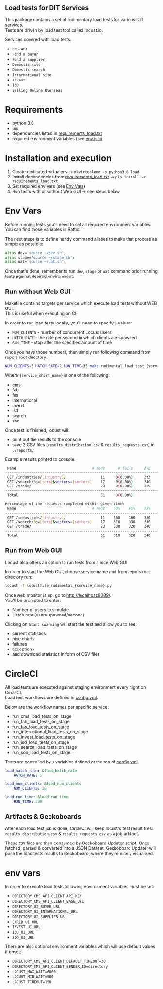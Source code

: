Load tests for DIT Services
---------------------------------------

This package contains a set of rudimentary load tests for various DIT services.  
Tests are driven by load test tool called [locust.io](https://locust.io/).

Services covered with load tests:

* `CMS-API`
* `Find a buyer`
* `Find a supplier`
* `Domestic site`
* `Domestic search`
* `International site`
* `Invest`
* `ISD`
* `Selling Online Overseas`


# Requirements

* python 3.6
* pip
* dependencies listed in [requirements_load.txt](../../requirements_load.txt)
* required environment variables (see [env.json](../../docker/env.json)


# Installation and execution

1. Create dedicated virtualenv -> `mkvirtualenv -p python3.6 load`
2. Install dependencies from [requirements_load.txt](../../requirements_load.txt) → `pip install -r requirements_load.txt`
3. Set required env vars (see [Env Vars](#env-vars))
4. Run tests with or without Web GUI -> see steps below


# Env Vars

Before running tests you'll need to set all required environment variables.  
You can find those variables in Rattic.  

The next steps is to define handy command aliases to make that process as simple as possible:

```bash
alias dev='source ~/dev.sh';
alias stage='source ~/stage.sh';
alias uat='source ~/uat.sh';
```

Once that's done, remember to run `dev`, `stage` or `uat` command prior running tests 
against desired environment.


## Run without Web GUI

Makefile contains targets per service which execute load tests without WEB GUI.  
This is useful when executing on CI.

In order to run load tests locally, you'll need to specify `3` values:

* `NUM_CLIENTS` - number of concurrent Locust users
* `HATCH_RATE` - the rate per second in which clients are spawned
* `RUN_TIME` - stop after the specified amount of time

Once you have those numbers, then simply run following command from repo's root directory:

```bash
NUM_CLIENTS=5 HATCH_RATE=2 RUN_TIME=35 make rudimental_load_test_{service_name}
```

Where `{service_short_name}` is one of the following:

* cms
* fab
* fas
* international
* invest
* isd
* search
* soo

Once test is finished, locust will:
* print out the results to the console
* save 2 CSV files [`results_distribution.csv` & `results_requests.csv`] in `./reports/`

Example results printed to console:
```bash
 Name                                   # reqs      # fails     Avg     Min     Max  |  Median   req/s
------------------------------------------------------------------------------------------------------
 GET /industries/[industry]/                11     0(0.00%)     333     280     466  |     300    0.40
 GET /search/?q=[term]&sectors=[sectors]    17     0(0.00%)     340     291     538  |     310    0.50
 GET /trade/                                23     0(0.00%)     319     259     485  |     300    0.40
------------------------------------------------------------------------------------------------------
 Total                                      51     0(0.00%)                                       1.30

Percentage of the requests completed within given times
 Name                                   # reqs    50%    66%    75%    80%    90%    95%    98%    99%   100%
-------------------------------------------------------------------------------------------------------------
 GET /industries/[industry]/                11    300    360    360    360    380    470    470    470    470
 GET /search/?q=[term]&sectors=[sectors]    17    310    330    330    340    530    540    540    540    540
 GET /trade/                                23    300    320    340    380    390    420    490    490    490
-------------------------------------------------------------------------------------------------------------
 Total                                      51    310    320    340    360    390    490    530    540    540
```

## Run from Web GUI

Locust also offers an option to run tests from a nice Web GUI.

In order to start the Web GUI, choose service name and from repo's root directory run:
```bash
locust -f locustfile_rudimental_{service_name}.py
```

Once web monitor is up, go to [http://localhost:8089/](http://localhost:8089/).   
You'll be prompted to enter:

* Number of users to simulate
* Hatch rate (users spawned/second)

Clicking on `Start swarming` will start the test and allow you to see:

* current statistics
* nice charts
* failures
* exceptions
* and download statistics in form of CSV files


# CircleCI

All load tests are executed against staging environment every night on CircleCI.  
Load test workflows are defined in [config.yml](../../.circleci/config.yml).

Below are the workflow names per specific service:
* run_cms_load_tests_on_stage
* run_fab_load_tests_on_stage
* run_fas_load_tests_on_stage
* run_international_load_tests_on_stage
* run_invest_load_tests_on_stage
* run_isd_load_tests_on_stage
* run_search_load_tests_on_stage
* run_soo_load_tests_on_stage

Tests are controlled by `3` variables defined at the top of [config.yml](../../.circleci/config.yml).

```yaml
load_hatch_rate: &load_hatch_rate
    HATCH_RATE: 5

load_num_clients: &load_num_clients
    NUM_CLIENTS: 20

load_run_time: &load_run_time
    RUN_TIME: 300
```


## Artifacts & Geckoboards

After each load test job is done, CircleCI will keep locust's test result files: 
`results_distribution.csv` & `results_requests.csv` as a job artifact.  

These `CSV` files are then consumed by [Geckoboard Updater](https://github.com/uktrade/directory-periodic-tests/tree/master/geckoboard_updater) script. 
Once fetched, parsed & converted into a JSON Dataset, Geckoboard Updater will push 
the load tests results to Geckoboard, where they're nicely visualised.


# env vars

In order to execute load tests following environment variables must be set:

* `DIRECTORY_CMS_API_CLIENT_API_KEY`
* `DIRECTORY_CMS_API_CLIENT_BASE_URL`
* `DIRECTORY_UI_BUYER_URL`
* `DIRECTORY_UI_INTERNATIONAL_URL`
* `DIRECTORY_UI_SUPPLIER_URL`
* `EXRED_UI_URL`
* `INVEST_UI_URL`
* `ISD_UI_URL`
* `SOO_UI_URL`


There are also optional environment variables which will use default values if unset:

* `DIRECTORY_CMS_API_CLIENT_DEFAULT_TIMEOUT=30`
* `DIRECTORY_CMS_API_CLIENT_SENDER_ID=directory`
* `LOCUST_MAX_WAIT=6000`
* `LOCUST_MIN_WAIT=500`
* `LOCUST_TIMEOUT=150`
